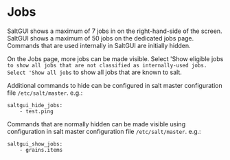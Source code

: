 # Jobs

SaltGUI shows a maximum of 7 jobs in on the right-hand-side of the screen.
SaltGUI shows a maximum of 50 jobs on the dedicated jobs page.
Commands that are used internally in SaltGUI are initially hidden.

On the Jobs page, more jobs can be made visible.
Select 'Show eligible jobs` to show all jobs that are not classified as internally-used jobs. Select 'Show all jobs` to show all jobs that are known to salt.

Additional commands to hide can be configured
in salt master configuration file `/etc/salt/master`.
e.g.:

```
saltgui_hide_jobs:
    - test.ping
```

Commands that are normally hidden can be made visible using configuration
in salt master configuration file `/etc/salt/master`.
e.g.:

```
saltgui_show_jobs:
    - grains.items
```
